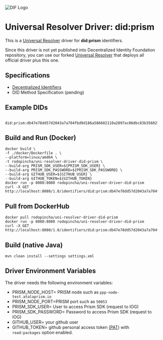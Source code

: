 ![DIF Logo](https://raw.githubusercontent.com/decentralized-identity/universal-resolver/master/docs/logo-dif.png)

# Universal Resolver Driver: did:prism

This is a [Universal Resolver](https://github.com/decentralized-identity/universal-resolver/) driver for **did:prism** identifiers.

Since this driver is not yet published into Decentralized Identity Foundation repository, you can use our forked [Universal Resolver](https://github.com/rodolfomiranda/universal-resolver) that deploys all official driver plus this one.

## Specifications

* [Decentralized Identifiers](https://w3c.github.io/did-core/)
* DID Method Specification (pending)


## Example DIDs

```
 did:prism:db47e78dd57d2043a7a704fbd9d186a586682110a2097ac06dbc83b35602f290
```

## Build and Run (Docker)

```
docker build \
-f ./docker/Dockerfile . \
--platform=linux/amd64 \
-t rodopincha/uni-resolver-driver-did-prism \
--build-arg PRISM_SDK_USER=${PRISM_SDK_USER} \
--build-arg PRISM_SDK_PASSWORD=${PRISM_SDK_PASSWORD} \
--build-arg GITHUB_USER=${GITHUB_USER} \
--build-arg GITHUB_TOKEN=${GITHUB_TOKEN} 
docker run -p 8080:8080 rodopincha/uni-resolver-driver-did-prism
curl -X GET http://localhost:8080/1.0/identifiers/did:prism:db47e78dd57d2043a7a704fbd9d186a586682110a2097ac06dbc83b35602f290
```

## Pull from DockerHub
```
docker pull rodopincha/uni-resolver-driver-did-prism
docker run -p 8080:8080 rodopincha/uni-resolver-driver-did-prism
curl -X GET http://localhost:8080/1.0/identifiers/did:prism:db47e78dd57d2043a7a704fbd9d186a586682110a2097ac06dbc83b35602f290
```

## Build (native Java)

	mvn clean install --settings settings.xml
	
## Driver Environment Variables

The driver needs the following environment variables:

- PRISM_NODE_HOST= PRISM node such as `ppp-node-test.atalaprism.io`
- PRISM_NODE_PORT=PRISM port such as `50053`
- PRISM_SDK_USER= User to access Prism SDK (request to IOG)
- PRISM_SDK_PASSWORD= Password to access Prism SDK (request to IOG)
- GITHUB_USER= your github user
- GITHUB_TOKEN= github personal access token [(PAT](https://docs.github.com/en/authentication/keeping-your-account-and-data-secure/creating-a-personal-access-token)) with `read:packages` option enabled.
